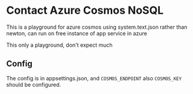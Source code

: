 # Contact Azure Cosmos NoSQL

This is a playground for azure cosmos using system.text.json rather than newton, can run on free instance of app service in azure

This only a playground, don't expect much

## Config 

The config is in appsettings.json, and `COSMOS_ENDPOINT` also `COSMOS_KEY` should be configured. 